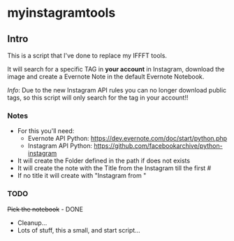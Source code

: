 # myinstagramtools

## Intro
This is a script that I've done to replace my IFFFT tools. 

It will search for a specific TAG in **your account** in Instagram, download the image and create a Evernote Note in the default Evernote Notebook. 

*Info*: Due to the new Instagram API rules you can no longer download public tags, so this script will only search for the tag in your account!!

### Notes
* For this you'll need: 
	* Evernote API Python:
https://dev.evernote.com/doc/start/python.php
	* Instagram API Python:
https://github.com/facebookarchive/python-instagram
* It will create the Folder defined in the path if does not exists
* It will create the note with the Title from the Instagram till the first # 
* If no title it will create with "Instagram from <tag to search>"

### TODO
~~Pick the notebook~~ - DONE
* Cleanup...
* Lots of stuff, this a small, and start script... 
